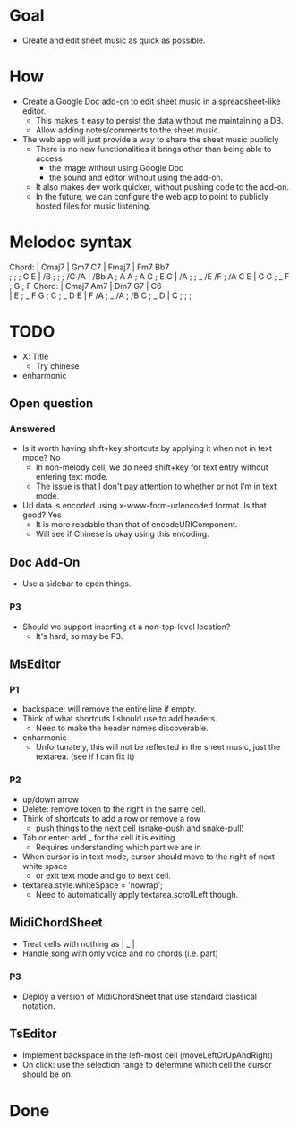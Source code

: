 # Goal

- Create and edit sheet music as quick as possible.

# How

- Create a Google Doc add-on to edit sheet music in a spreadsheet-like editor.
  - This makes it easy to persist the data without me maintaining a DB.
  - Allow adding notes/comments to the sheet music.
- The web app will just provide a way to share the sheet music publicly
  - There is no new functionalities it brings other than being able to access
    - the image without using Google Doc
    - the sound and editor without using the add-on.
  - It also makes dev work quicker, without pushing code to the add-on.
  - In the future, we can configure the web app to point to publicly hosted files for music listening.

# Melodoc syntax

Chord:    | Cmaj7                 | Gm7 C7                   | Fmaj7                         | Fm7 Bb7          
; ; ; G E | /B ; ; ; /G /A        | /Bb A ; A A ; A G ; E C  | /A ; ; _ /E /F ; /A C E       | G G ; _ F ; G ; F
Chord:    | Cmaj7 Am7             | Dm7 G7                   | C6                           
          | E ; _ F G ; C ; _ D E | F /A ; _ /A ; /B C ; _ D | C ; ; ;   

# TODO

- X: Title
  - Try chinese
- enharmonic

## Open question

### Answered
- Is it worth having shift+key shortcuts by applying it when not in text mode? No
  - In non-melody cell, we do need shift+key for text entry without entering text mode.
  - The issue is that I don't pay attention to whether or not I'm in text mode.
- Url data is encoded using x-www-form-urlencoded format. Is that good? Yes
  - It is more readable than that of encodeURIComponent.
  - Will see if Chinese is okay using this encoding.

## Doc Add-On

- Use a sidebar to open things.

### P3
- Should we support inserting at a non-top-level location?
  - It's hard, so may be P3.

## MsEditor
### P1

- backspace: will remove the entire line if empty.
- Think of what shortcuts I should use to add headers.
  - Need to make the header names discoverable.
- enharmonic
  - Unfortunately, this will not be reflected in the sheet music, just the textarea. (see if I can fix it)

### P2

- up/down arrow
- Delete: remove token to the right in the same cell.
- Think of shortcuts to add a row or remove a row
  - push things to the next cell (snake-push and snake-pull)
- Tab or enter: add _ for the cell it is exiting
  - Requires understanding which part we are in
- When cursor is in text mode, cursor should move to the right of next white space
  - or exit text mode and go to next cell.
- textarea.style.whiteSpace = 'nowrap';
  - Need to automatically apply textarea.scrollLeft though.

## MidiChordSheet

- Treat cells with nothing as | _ |
- Handle song with only voice and no chords (i.e. part)

### P3
- Deploy a version of MidiChordSheet that use standard classical notation.

## TsEditor

- Implement backspace in the left-most cell (moveLeftOrUpAndRight)
- On click: use the selection range to determine which cell the cursor should be on.

# Done


